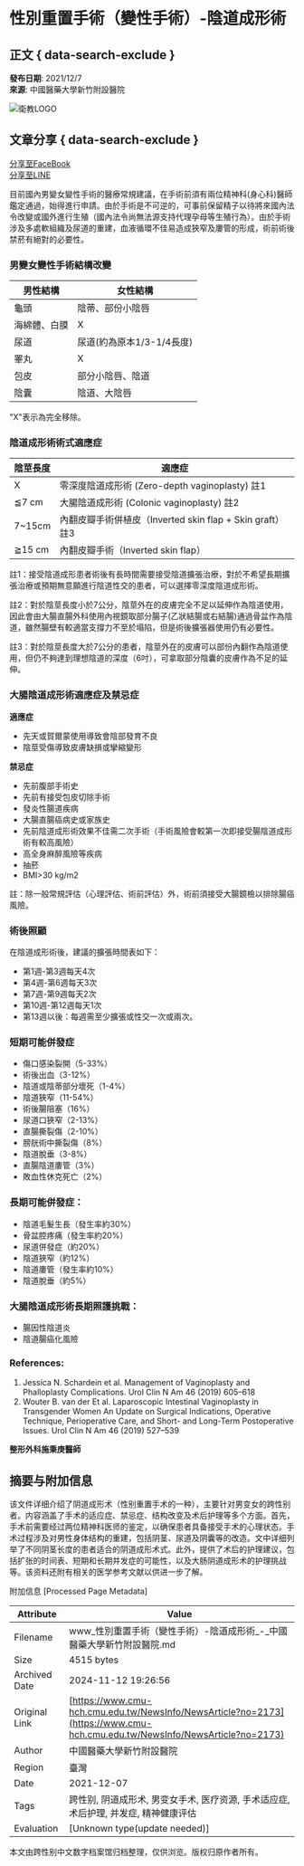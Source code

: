 # 性別重置手術（變性手術）-陰道成形術

## 正文 { data-search-exclude }


**發布日期**: 2021/12/7  
**來源**: 中國醫藥大學新竹附設醫院 

![衛教LOGO](https://www.cmu-hch.cmu.edu.tw/FileUploads/images/衛教LOGO_3.jpg)

## 文章分享 { data-search-exclude }
[分享至FaceBook](http://www.facebook.com/sharer.php?u=https://www.cmu-hch.cmu.edu.tw/NewsInfo/NewsArticle?no=2173 "分享至FaceBook")  
[分享至LINE](http://line.naver.jp/R/msg/text/?性別重置手術（變性手術）-陰道成形術%0D%0Ahttps://www.cmu-hch.cmu.edu.tw/NewsInfo/NewsArticle?no=2173 "分享至LINE")

目前國內男變女變性手術的醫療常規建議，在手術前須有兩位精神科(身心科)醫師鑑定通過，始得進行申請。由於手術是不可逆的，可事前保留精子以待將來國內法令改變或國外進行生殖（國內法令尚無法源支持代理孕母等生殖行為）。由於手術涉及多處軟組織及尿道的重建，血液循環不佳易造成狹窄及廔管的形成，術前術後禁菸有絕對的必要性。

### 男變女變性手術結構改變

| 男性結構 | 女性結構 |
| ---------- | ---------- |
| 龜頭      | 陰蒂、部份小陰唇 |
| 海綿體、白膜 | X          |
| 尿道      | 尿道(約為原本1/3-1/4長度) |
| 睪丸      | X          |
| 包皮      | 部分小陰唇、陰道 |
| 陰囊      | 陰道、大陰唇 |

"X"表示為完全移除。

### 陰道成形術術式適應症

| 陰莖長度   | 適應症                       |
|------------|-----------------------------|
| X          | 零深度陰道成形術 (Zero-depth vaginoplasty) 註1 |
| ≦7 cm     | 大腸陰道成形術 (Colonic vaginoplasty) 註2 |
| 7~15cm    | 內翻皮瓣手術併植皮（Inverted skin flap + Skin graft）註3 |
| ≧15 cm    | 內翻皮瓣手術（Inverted skin flap） |

註1：接受陰道成形患者術後有長時間需要接受陰道擴張治療，對於不希望長期擴張治療或預期無意願進行陰道性交的患者，可以選擇零深度陰道成形術。

註2：對於陰莖長度小於7公分，陰莖外在的皮膚完全不足以延伸作為陰道使用，因此會由大腸直腸外科使用內視鏡取部分腸子(乙狀結腸或右結腸)通過骨盆作為陰道，雖然腸壁有較適當支撐力不至於塌陷，但是術後擴張器使用仍有必要性。

註3：對於陰莖長度大於7公分的患者，陰莖外在的皮膚可以部份內翻作為陰道使用，但仍不夠達到理想陰道的深度（6吋），可拿取部分陰囊的皮膚作為不足的延伸。

### 大腸陰道成形術適應症及禁忌症

**適應症**

- 先天或賀爾蒙使用導致會陰部發育不良
- 陰莖受傷導致皮膚缺損或攣縮變形

**禁忌症**

- 先前腹部手術史
- 先前有接受包皮切除手術
- 發炎性腸道疾病
- 大腸直腸癌病史或家族史
- 先前陰道成形術效果不佳需二次手術（手術風險會較第一次即接受腸陰道成形術有較高風險）
- 高全身麻醉風險等疾病
- 抽菸
- BMI>30 kg/m2

註：除一般常規評估（心理評估、術前評估）外，術前須接受大腸鏡檢以排除腸癌風險。

### 術後照顧

在陰道成形術後，建議的擴張時間表如下：

- 第1週-第3週每天4次
- 第4週-第6週每天3次
- 第7週-第9週每天2次
- 第10週-第12週每天1次
- 第13週以後：每週需至少擴張或性交一次或兩次。

### 短期可能併發症

- 傷口感染裂開（5-33%）
- 術後出血（3-12%）
- 陰道或陰蒂部分壞死（1-4%）
- 陰道狹窄（11-54%）
- 術後腸阻塞（16%）
- 尿道口狹窄（2-13%）
- 直腸撕裂傷（2-10%）
- 膀胱術中撕裂傷（8%）
- 陰道脫垂（3-8%）
- 直腸陰道廔管（3%）
- 敗血性休克死亡（2%）

### 長期可能併發症：

- 陰道毛髮生長（發生率約30%）
- 骨盆腔疼痛（發生率約20%）
- 尿道併發症（約20%）
- 陰道狹窄（約12%）
- 陰道廔管（發生率約10%）
- 陰道脫垂（約5%）

### 大腸陰道成形術長期照護挑戰：

- 腸因性陰道炎
- 陰道腸癌化風險

### References:

1. Jessica N. Schardein et al. Management of Vaginoplasty and Phalloplasty Complications. Urol Clin N Am 46 (2019) 605–618
2. Wouter B. van der Et al. Laparoscopic Intestinal Vaginoplasty in Transgender Women An Update on Surgical Indications, Operative Technique, Perioperative Care, and Short- and Long-Term Postoperative Issues. Urol Clin N Am 46 (2019) 527–539

**整形外科施秉庚醫師**

## 摘要与附加信息

<!-- tcd_abstract -->
该文件详细介绍了阴道成形术（性别重置手术的一种），主要针对男变女的跨性别者。内容涵盖了手术的适应症、禁忌症、结构改变及术后护理等多个方面。首先，手术前需要经过两位精神科医师的鉴定，以确保患者具备接受手术的心理状态。手术过程涉及对男性身体结构的重建，包括阴茎、尿道及阴囊等的改造。文中详细列举了不同阴茎长度的患者适合的阴道成形术式。此外，提供了术后的护理建议，包括扩张的时间表、短期和长期并发症的可能性，以及大肠阴道成形术的护理挑战等。该资料还附有相关的医学参考文献以供进一步了解。
<!-- tcd_abstract_end -->

附加信息 [Processed Page Metadata]

| Attribute       | Value                                  |
|-----------------|----------------------------------------|
| Filename        | www_性別重置手術（變性手術）-陰道成形術_-_中國醫藥大學新竹附設醫院.md                             |
| Size            | 4515 bytes                           |
| Archived Date   | 2024-11-12 19:26:56                             |
| Original Link   | [https://www.cmu-hch.cmu.edu.tw/NewsInfo/NewsArticle?no=2173](https://www.cmu-hch.cmu.edu.tw/NewsInfo/NewsArticle?no=2173)                       |
| Author          | 中國醫藥大學新竹附設醫院                               |
| Region          | 臺灣                               |
| Date            | 2021-12-07                                 |
| Tags            | 跨性别, 阴道成形术, 男变女手术, 医疗资源, 手术适应症, 术后护理, 并发症, 精神健康评估                                 |
| Evaluation            | [Unknown type(update needed)]                                 |
<!-- tcd_table_end -->

本文由跨性别中文数字档案馆归档整理，仅供浏览。版权归原作者所有。
